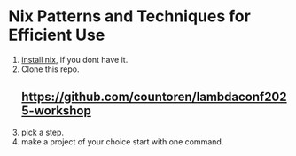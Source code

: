 # Nix Patterns and Techniques for Efficient Use

1. [install nix](https://github.com/DeterminateSystems/nix-installer), if you dont have it.
2. Clone this repo.
   ## https://github.com/countoren/lambdaconf2025-workshop
4. pick a step.
5. make a project of your choice start with one command.
